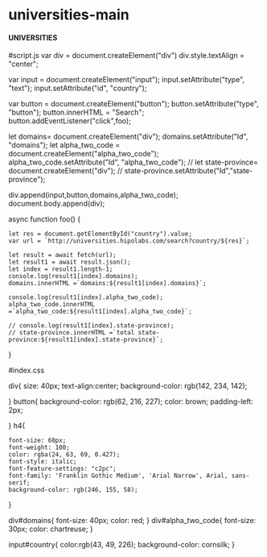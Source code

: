 # universities-main
<!DOCTYPE html>
<html lang="en">
<head>
    <meta charset="UTF-8">
    <meta http-equiv="X-UA-Compatible" content="IE=edge">
    <meta name="viewport" content="width=device-width, initial-scale=1.0">
    <title>Document</title>
    <link rel="stylesheet" href="https://cdn.jsdelivr.net/npm/bootstrap@4.6.2/dist/css/bootstrap.min.css"
    integrity="sha384-xOolHFLEh07PJGoPkLv1IbcEPTNtaed2xpHsD9ESMhqIYd0nLMwNLD69Npy4HI+N" crossorigin="anonymous">
<link rel="stylesheet" href="index.css">
</head>
<body>
    <div>
        <h4>UNIVERSITIES</h4>
        <script src="script.js"></script>
    </div>
    
</body>
</html>


#script.js
var div = document.createElement("div")
div.style.textAlign = "center";

var input = document.createElement("input");
input.setAttribute("type", "text");
input.setAttribute("id", "country");

var button = document.createElement("button");
button.setAttribute("type", "button");
button.innerHTML = "Search";
button.addEventListener("click",foo);

let domains= document.createElement("div");
domains.setAttribute("Id", "domains");
let alpha_two_code = document.createElement("alpha_two_code");
alpha_two_code.setAttribute("Id", "alpha_two_code");
// let state-province= document.createElement("div");
// state-province.setAttribute("Id","state-province");

div.append(input,button,domains,alpha_two_code);
document.body.append(div);

async function foo() {

    let res = document.getElementById("country").value;
    var url = `http://universities.hipolabs.com/search?country/${res}`;

    let result = await fetch(url);
    let result1 = await result.json();
    let index = result1.length-1;
    console.log(result1[index].domains);
    domains.innerHTML =`domains:${result1[index].domains}`;

    console.log(result1[index].alpha_two_code);
    alpha_two_code.innerHTML =`alpha_two_code:${result1[index].alpha_two_code}`;

    // console.log(result1[index].state-province);
    // state-province.innerHTML =`total state-province:${result1[index].state-province}`;







}





#index.css

div{
    size: 40px;
    text-align:center;
background-color: rgb(142, 234, 142);

}
button{
    background-color: rgb(62, 216, 227);
    color: brown;
    padding-left: 2px;

    
}
h4{

    font-size: 60px;
    font-weight: 100;
    color: rgba(24, 63, 69, 0.427);
    font-style: italic;
    font-feature-settings: "c2pc";
    font-family: 'Franklin Gothic Medium', 'Arial Narrow', Arial, sans-serif;
    background-color: rgb(246, 155, 58);
}



div#domains{
    font-size: 40px;
color: red;
}
div#alpha_two_code{
    font-size: 30px;
    color: chartreuse;
}


input#country{
    color:rgb(43, 49, 226);
    background-color: cornsilk;
}
